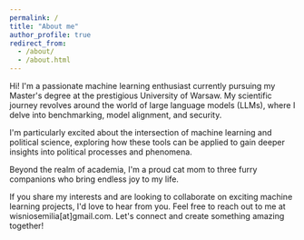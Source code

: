 ```yaml
---
permalink: /
title: "About me"
author_profile: true
redirect_from: 
  - /about/
  - /about.html
---
```


Hi! I'm a passionate machine learning enthusiast currently pursuing my Master's degree at the prestigious University of Warsaw. My scientific journey revolves around the world of large language models (LLMs), where I delve into benchmarking, model alignment, and security.

I'm particularly excited about the intersection of machine learning and political science, exploring how these tools can be applied to gain deeper insights into political processes and phenomena.

Beyond the realm of academia, I'm a proud cat mom to three furry companions who bring endless joy to my life.

If you share my interests and are looking to collaborate on exciting machine learning projects, I'd love to hear from you. Feel free to reach out to me at wisniosemilia[at]gmail.com. Let's connect and create something amazing together!